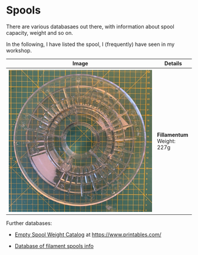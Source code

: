 # Spools 

There are various databasaes out there, with information about spool capacity, weight and so on. 

In the following, I have listed the spool, I (frequently) have seen in my workshop. 

| Image | Details |
| --- | --- |
 ![alt text](images/spools_filamentum_small.jpeg)  | **Fillamentum** <br> Weight: 227g |


Further databases: 

- [Empty Spool Weight Catalog](https://www.printables.com/model/464663-empty-spool-weight-catalog) at https://www.printables.com/

- [Database of filament spools info](https://www.onlyspoolz.com/portfolio/)
